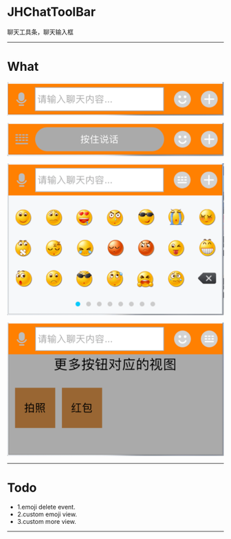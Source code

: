 # JHChatToolBar
聊天工具条，聊天输入框

---

# What
![image](https://github.com/xjh093/JHChatToolBar/blob/master/image/1.png)

![image](https://github.com/xjh093/JHChatToolBar/blob/master/image/2.png)

![image](https://github.com/xjh093/JHChatToolBar/blob/master/image/3.png)

![image](https://github.com/xjh093/JHChatToolBar/blob/master/image/4.png)

---

# Todo
- 1.emoji delete event.
- 2.custom emoji view.
- 3.custom more view.

---
